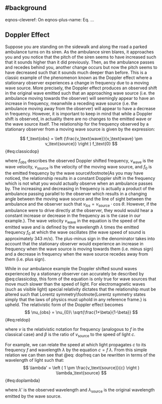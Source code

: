 #background
---
eqnos-cleveref: On
eqnos-plus-name: Eq.
...

## Doppler Effect

Suppose you are standing on the sidewalk and along the road a parked ambulance turns on its siren. As the ambulance siren blares, it approaches you and you notice that the pitch of the siren seems to have increased such that it sounds higher than it did previously. Then, as the ambulance passes and recedes behind you, another change occurs but now the pitch seems to have decreased such that it sounds much deeper than before. This is a classic example of the phenomenon known as the Doppler effect where a stationary observer experiences a change in frequency due to a moving wave source.  More precisely, the Doppler effect produces an observed shift in the original wave emitted such that an approaching wave source (i.e. the ambulance moving towards the observer) will seemingly appear to have an increase in frequency, meanwhile a receding wave source (i.e. the ambulance moving away from the observer) will appear to have a decrease in frequency. However, it is important to keep in mind that while a Doppler shift is observed, in actuality there are no changes to the emitted wave or the wave source itself. The relationship for the frequency observed by a stationary observer from a moving wave source is given by the expression:

$$
f_\text{obs} = \left (\frac{v_\text{wave}}{v_\text{wave} \pm v_\text{source}}  \right )  f_\text{0}
$$
{#eq:classicdop}

where $f_\text{obs}$ describes the observed Doppler shifted frequency, $v_\text{wave}$ is the wave velocity, $v_\text{source}$ is the velocity of the moving wave source, and $f_\text{0}$ is the emitted frequency by the wave source\footnote{As you may have noticed, the relationship results in a constant Doppler shift in the frequency which is not what you would actually observe when an ambulance passes by. The increasing and decreasing in frequency is actually a product of the ambulance passing parallel to the observer which results in a changing angle between the moving wave source and the line of sight between the ambulance and the observer such that $v_{los} = v_\text{source} \cdot \text{cos}\ \theta$. However, if the ambulance were to drive directly at the observer, they would would hear a constant increase or decrease in the frequency as is the case in our example.}. The wave velocity $v_\text{wave}$ in the equation is the speed of the emitted wave and is defined by the wavelength $\lambda$ times the emitted frequency $f_0$ at which the wave oscillates (the wave speed of sound is approximately 343 $\si{m/s}$). The plus-minus sign  in the denominator takes into account that the stationary observer would experience an increase in frequency when the wave source is moving towards them (i.e. minus sign) and a decrease in frequency when the wave source recedes away from them (i.e. plus sign). 

While in our ambulance example the Doppler shifted sound waves experienced by a stationary observer can accurately be described by @eq:classicdop, this form of the equation is only true for wave sources that move much slower than the speed of light. For electromagnetic waves (such as visible light) special relativity dictates that the relationship must be altered such that Lorentz symmetry\footnote{Lorentz symmetry states simply that the laws of physics must uphold in any reference frame.} is upheld. The relativistic form of the Doppler effect becomes
$$
\nu_{obs} = \nu_{0}\ \sqrt{\frac{1+\beta}{1-\beta}}
$$
{#eq:reldop}

where $\nu$ is the relativistic notation for frequency (analogous to $f$ in the classical case) and $\beta$ is the ratio of $v_\text{source}$ to the speed of light $c$.

For example, we can relate the speed at which light propagates $c$ to its frequency $f$ and wavelength $λ$ by the equation $c = f\ \lambda$. From this simple relation we can then see that @eq: dopfreq can be rewritten in terms of the wavelength of light such that:
$$
\lambda' = \left ( 1 \pm \frac{v_\text{source}}{c}  \right )  \lambda_\text{source}
$$
{#eq:doplambda}

where $\lambda'$ is the observed wavelength and $\lambda_\text{source}$ is the original wavelength emitted by the wave source.
